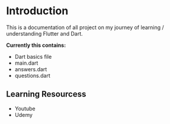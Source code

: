 # Introduction

This is a documentation of all project on my journey of learning / understanding Flutter and Dart.

**Currently this contains:**

+ Dart basics file
+ main.dart
+ answers.dart
+ questions.dart

## Learning Resourcess
- Youtube
- Udemy
